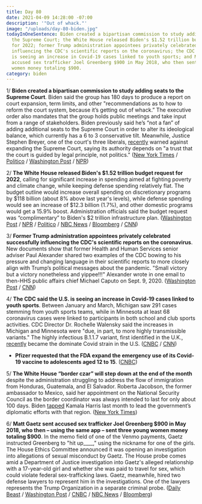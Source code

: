 ```yaml
---
title: Day 80
date: 2021-04-09 14:28:00 -07:00
description: '"Out of whack."'
image: "/uploads/day-80-biden.jpg"
todayInOneSentence: Biden created a bipartisan commission to study adding seats to
  the Supreme Court; the White House released Biden's $1.52 trillion budget request
  for 2022; former Trump administration appointees privately celebrated successfully
  influencing the CDC's scientific reports on the coronavirus; the CDC said the U.S.
  is seeing an increase in Covid-19 cases linked to youth sports; and Matt Gaetz sent
  accused sex trafficker Joel Greenberg $900 in May 2018, who then sent three young
  women money totaling $900.
category: biden
---
```


1/ **Biden created a bipartisan commission to study adding seats to the Supreme Court**. Biden said the group has 180 days to produce a report on court expansion, term limits, and other "recommendations as to how to reform the court system, because it’s getting out of whack.” The executive order also mandates that the group holds public meetings and take input from a range of stakeholders. Biden previously said he’s “not a fan” of adding additional seats to the Supreme Court in order to alter its ideological balance, which currently has a 6 to 3 conservative tilt. Meanwhile, Justice Stephen Breyer, one of the court's three liberals, [recently](https://www.washingtonpost.com/politics/courts_law/justice-breyer-says-expanding-the-supreme-court-will-erode-trust/2021/04/06/cabc95c4-9730-11eb-a6d0-13d207aadb78_story.html) warned against expanding the Supreme Court, saying its authority depends on "a trust that the court is guided by legal principle, not politics." ([New York Times](https://www.nytimes.com/2021/04/09/us/politics/biden-supreme-court-packing.html) / [Politico](https://www.politico.com/news/2021/04/09/biden-supreme-court-reform-commission-480582) / [Washington Post](https://www.washingtonpost.com/politics/biden-to-unveil-commission-to-study-possible-expansion-of-supreme-court/2021/04/09/f644552c-9944-11eb-962b-78c1d8228819_story.html) / [NPR](https://www.npr.org/2021/04/09/985738915/biden-sets-up-commission-to-study-supreme-court-reform))

2/ **The White House released Biden's $1.52 trillion budget request for 2022**, calling for significant increase in spending aimed at fighting poverty and climate change, while keeping defense spending relatively flat. The budget outline would increase overall spending on discretionary programs by $118 billion (about 8% above last year's levels), while defense spending would see an increase of $12.3 billion (1.7%), and other domestic programs would get a 15.9% boost. Administration officials said the budget request was “complimentary” to Biden's $2 trillion infrastructure plan. ([Washington Post](https://www.washingtonpost.com/us-policy/2021/04/09/biden-2022-budget/) / [NPR](https://www.npr.org/2021/04/09/985718925/biden-proposes-1-5-trillion-federal-spending-plan) / [Politico](https://www.politico.com/news/2021/04/09/biden-2022-budget-spending-boost-480550) / [NBC News](https://www.nbcnews.com/politics/white-house/first-biden-budget-outline-calls-major-boost-non-defense-spending-n1263626) / [Bloomberg](https://www.bloomberg.com/news/articles/2021-04-09/biden-boosts-health-education-in-1-52-trillion-budget-request?srnd=premium&sref=MIBMEEoj) / [CNN](https://www.cnn.com/2021/04/09/politics/white-house-spending-request/index.html))

3/ **Former Trump administration appointees privately celebrated successfully influencing the CDC's scientific reports on the coronavirus**. New documents show that former Health and Human Services senior adviser Paul Alexander shared two examples of the CDC bowing to his pressure and changing language in their scientific reports to more closely align with Trump’s political messages about the pandemic. "Small victory but a victory nonetheless and yippee!!!" Alexander wrote in one email to then-HHS public affairs chief Michael Caputo on Sept. 9, 2020. ([Washington Post](https://www.washingtonpost.com/health/2021/04/09/cdc-covid-political-interference/) / [CNN](https://www.cnn.com/2021/04/09/politics/house-covid-committee-trump-cdc-administration/index.html))

4/ **The CDC said the U.S. is seeing an increase in Covid-19 cases linked to youth sports**. Between January and March, Michigan saw 291 cases stemming from youth sports teams, while in Minnesota at least 68 coronavirus cases were linked to participants in both school and club sports activities. CDC Director Dr. Rochelle Walensky said the increases in Michigan and Minnesota were "due, in part, to more highly transmissible variants." The highly infectious B.1.1.7 variant, first identified in the U.K., [recently](https://whatthefuckjusthappenedtoday.com/2021/04/07/day-78/#1-the-cdc-said-the-coronavirus-varia) became the dominate Covid strain in the U.S. ([CNBC](https://www.cnbc.com/2021/04/09/us-sees-increasing-reports-of-covid-cases-associated-with-youth-sports-cdc-director-says.html) / [CNN](https://www.cnn.com/2021/04/06/health/youth-sports-covid-spread-wellness/index.html))

* **Pfizer requested that the FDA expand the emergency use of its Covid-19 vaccine to adolescents aged 12 to 15**. ([CNBC](https://www.cnbc.com/2021/04/09/pfizer-biontech-request-expanded-emergency-use-of-covid-19-vaccine-for-ages-12-15.html))

5/ **The White House “border czar” will step down at the end of the month** despite the administration struggling to address the flow of immigration from Honduras, Guatemala, and El Salvador. Roberta Jacobson, the former ambassador to Mexico, said her appointment on the National Security Council as the border coordinator was always intended to last for only about 100 days. Biden [tapped](https://whatthefuckjusthappenedtoday.com/2021/03/24/day-64/#1-kamala-harris-will-takeover-effort) Kamala Harris last month to lead the government’s diplomatic efforts with that region. ([New York Times](https://www.nytimes.com/2021/04/09/us/politics/biden-border-czar.html))

6/ **Matt Gaetz sent accused sex trafficker Joel Greenberg $900 in May 2018, who then – using the same app – sent three young women money totaling $900**. In the memo field of one of the Venmo payments, Gaetz instructed Greenberg to "hit up____," using the nickname for one of the girls. The House Ethics Committee announced it was opening an investigation into allegations of sexual misconduct by Gaetz. The House probe comes amid a Department of Justice investigation into Gaetz's alleged relationship with a 17-year-old girl and whether she was paid to travel for sex, which could violate federal sex-trafficking laws. Gaetz, meanwhile, hired two defense lawyers to represent him in the investigations. One of the lawyers represents the Trump Organization in a separate criminal probe. ([Daily Beast](https://www.thedailybeast.com/gaetz-paid-accused-sex-trafficker-who-then-venmod-teen?scrolla=5eb6d68b7fedc32c19ef33b4) / [Washington Post](https://www.washingtonpost.com/politics/2021/04/09/joe-biden-live-updates/#link-2C22VCSMSFDYTGB2SKGQR2CJ5Q) / [CNBC](https://www.cnbc.com/2021/04/09/matt-gaetz-hires-marc-mukasey-lawyer-for-trump-organization.html) / [NBC News](https://www.nbcnews.com/politics/congress/house-ethics-committee-opens-probes-reps-gaetz-reed-over-misconduct-n1263685) / [Bloomberg](https://www.bloomberg.com/news/articles/2021-04-09/gaetz-taps-trump-defense-lawyer-for-sex-trafficking-probe?sref=MIBMEEoj))